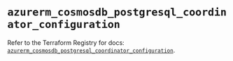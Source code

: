 # `azurerm_cosmosdb_postgresql_coordinator_configuration`

Refer to the Terraform Registry for docs: [`azurerm_cosmosdb_postgresql_coordinator_configuration`](https://registry.terraform.io/providers/hashicorp/azurerm/4.1.0/docs/resources/cosmosdb_postgresql_coordinator_configuration).
